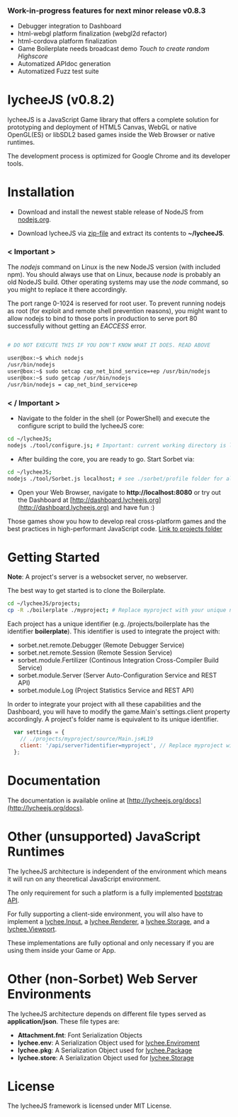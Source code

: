 
### Work-in-progress features for next minor release v0.8.3

- Debugger integration to Dashboard
- html-webgl platform finalization (webgl2d refactor)
- html-cordova platform finalization
- Game Boilerplate needs broadcast demo *Touch to create random Highscore*
- Automatized APIdoc generation
- Automatized Fuzz test suite


# lycheeJS (v0.8.2)

lycheeJS is a JavaScript Game library that offers a
complete solution for prototyping and deployment
of HTML5 Canvas, WebGL or native OpenGL(ES) or libSDL2
based games inside the Web Browser or native runtimes.

The development process is optimized for Google Chrome
and its developer tools.


# Installation

- Download and install the newest stable release of NodeJS from [nodejs.org](http://nodejs.org).

- Download lycheeJS via [zip-file](https://github.com/LazerUnicorns/lycheeJS/archive/master.zip)
and extract its contents to **~/lycheeJS**.

### < Important >

The *nodejs* command on Linux is the new NodeJS version (with included npm).
You should always use that on Linux, because *node* is probably an old NodeJS build.
Other operating systems may use the *node* command, so you might to replace it there accordingly.

The port range 0-1024 is reserved for root user. To prevent running nodejs as root
(for exploit and remote shell prevention reasons), you might want to allow nodejs to
bind to those ports in production to serve port 80 successfully without getting an
*EACCESS* error.

```bash

# DO NOT EXECUTE THIS IF YOU DON'T KNOW WHAT IT DOES. READ ABOVE

user@box:~$ which nodejs
/usr/bin/nodejs
user@box:~$ sudo setcap cap_net_bind_service=+ep /usr/bin/nodejs
user@box:~$ sudo getcap /usr/bin/nodejs
/usr/bin/nodejs = cap_net_bind_service+ep
```

### < / Important >


- Navigate to the folder in the shell (or PowerShell) and execute the configure script
to build the lycheeJS core:

```bash
cd ~/lycheeJS;
nodejs ./tool/configure.js; # Important: current working directory is lycheeJS root folder
```

- After building the core, you are ready to go. Start Sorbet via:

```bash
cd ~/lycheeJS;
nodejs ./tool/Sorbet.js localhost; # see ./sorbet/profile folder for alternative profiles
```

- Open your Web Browser, navigate to **http://localhost:8080** or try out the Dashboard
at [http://dashboard.lycheejs.org](http://dashboard.lycheejs.org) and have fun :)

Those games show you how to develop real cross-platform games and the best practices
in high-performant JavaScript code. [Link to projects folder](./projects)


# Getting Started

**Note**: A project's server is a websocket server, no webserver.

The best way to get started is to clone the Boilerplate.

```bash
cd ~/lycheeJS/projects;
cp -R ./boilerplate ./myproject; # Replace myproject with your unique name
```

Each project has a unique identifier (e.g. /projects/boilerplate has the identifier **boilerplate**).
This identifier is used to integrate the project with:

- sorbet.net.remote.Debugger (Remote Debugger Service)
- sorbet.net.remote.Session (Remote Session Service)
- sorbet.module.Fertilizer (Continous Integration Cross-Compiler Build Service)
- sorbet.module.Server (Server Auto-Configuration Service and REST API)
- sorbet.module.Log (Project Statistics Service and REST API)

In order to integrate your project with all these capabilities and the Dashboard,
you will have to modify the game.Main's settings.client property accordingly.
A project's folder name is equivalent to its unique identifier.


```javascript
  var settings = {
    // ./projects/myproject/source/Main.js#L19
    client: '/api/server?identifier=myproject', // Replace myproject with the correct identifier
  };
```


# Documentation

The documentation is available online at [http://lycheejs.org/docs](http://lycheejs.org/docs).


# Other (unsupported) JavaScript Runtimes

The lycheeJS architecture is independent of the environment which
means it will run on any theoretical JavaScript environment.

The only requirement for such a platform is a fully implemented
[bootstrap API](http://lycheejs.org/docs/api-bootstrap.html).

For fully supporting a client-side environment, you will also have to implement
a [lychee.Input](http://lycheejs.org/docs/api-lychee-Input.html),
a [lychee.Renderer](http://lycheejs.org/docs/api-lychee-Renderer.html),
a [lychee.Storage](http://lycheejs.org/docs/api-lychee-Storage.html),
and a [lychee.Viewport](http://lycheejs.org/docs/api-lychee-Viewport.html).

These implementations are fully optional and only necessary if you are using
them inside your Game or App.


# Other (non-Sorbet) Web Server Environments

The lycheeJS architecture depends on different file types served as **application/json**.
These file types are:

- **Attachment.fnt**: Font Serialization Objects
- **lychee.env**: A Serialization Object used for [lychee.Enviroment](http://lycheejs.org/docs/api-lychee-Environment.html)
- **lychee.pkg**: A Serialization Object used for [lychee.Package](http://lycheejs.org/docs/api-lychee-Package.html)
- **lychee.store**: A Serialization Object used for [lychee.Storage](http://lycheejs.org/docs/api-lychee-Storage.html)


# License

The lycheeJS framework is licensed under MIT License.

